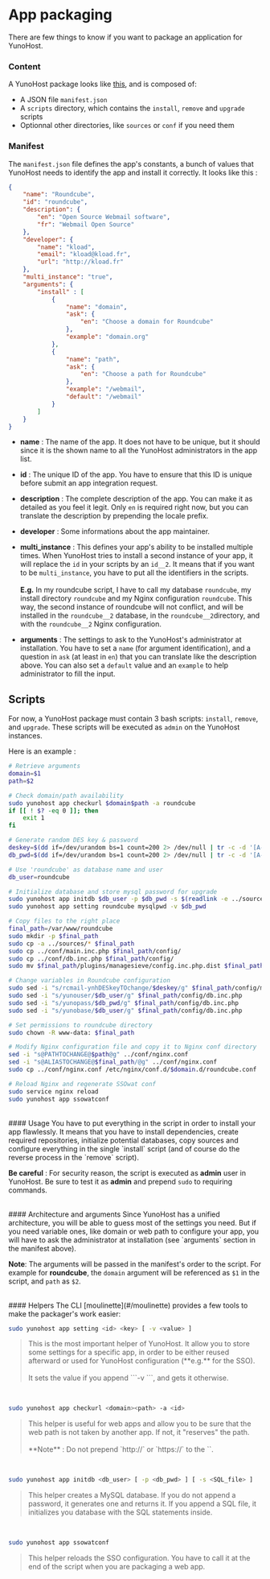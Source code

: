 # App packaging

There are few things to know if you want to package an application for YunoHost.

### Content
A YunoHost package looks like [this](https://github.com/Kloadut/roundcube_ynh), and is composed of:

* A JSON file `manifest.json`
* A `scripts` directory, which contains the `install`, `remove` and `upgrade` scripts
* Optionnal other directories, like `sources` or `conf` if you need them


### Manifest
The `manifest.json` file defines the app's constants, a bunch of values that YunoHost needs to identify the app and install it correctly. It looks like this :
```json
{
    "name": "Roundcube",
    "id": "roundcube",
    "description": {
        "en": "Open Source Webmail software",
        "fr": "Webmail Open Source"
    },
    "developer": {
        "name": "kload",
        "email": "kload@kload.fr",
        "url": "http://kload.fr"
    },
    "multi_instance": "true",
    "arguments": {
        "install" : [
            {
                "name": "domain",
                "ask": {
                    "en": "Choose a domain for Roundcube"
                },
                "example": "domain.org"
            },
            {
                "name": "path",
                "ask": {
                    "en": "Choose a path for Roundcube"
                },
                "example": "/webmail",
                "default": "/webmail"
            }
        ]
    }
}
```

* **name** : The name of the app. It does not have to be unique, but it should since it is the shown name to all the YunoHost administrators in the app list.

* **id** : The unique ID of the app. You have to ensure that this ID is unique before submit an app integration request.

* **description** : The complete description of the app. You can make it as detailed as you feel it legit. Only `en` is required right now, but you can translate the description by prepending the locale prefix.

* **developer** : Some informations about the app maintainer.

* **multi_instance** : This defines your app's ability to be installed multiple times. When YunoHost tries to install a second instance of your app, it will replace the `id` in your scripts by an `id__2`. It means that if you want to be `multi_instance`, you have to put all the identifiers in the scripts. 
<br><br>**E.g.** In my roundcube script, I have to call my database `roundcube`, my install directory `roundcube` and my Nginx configuration `roundcube`. This way, the second instance of roundcube will not conflict, and will be installed in the `roundcube__2` database, in the `roundcube__2`directory, and with the `roundcube__2` Nginx configuration.

* **arguments** : The settings to ask to the YunoHost's administrator at installation. You have to set a `name` (for argument identification), and a question in `ask` (at least in `en`) that you can translate like the description above. You can also set a `default` value and an `example` to help administrator to fill the input.

## Scripts

For now, a YunoHost package must contain 3 bash scripts: `install`, `remove`, and `upgrade`.
These scripts will be executed as `admin` on the YunoHost instances.

Here is an example :
```bash
# Retrieve arguments
domain=$1
path=$2

# Check domain/path availability
sudo yunohost app checkurl $domain$path -a roundcube
if [[ ! $? -eq 0 ]]; then
    exit 1
fi

# Generate random DES key & password
deskey=$(dd if=/dev/urandom bs=1 count=200 2> /dev/null | tr -c -d '[A-Za-z0-9]' | sed -n 's/\(.\{24\}\).*/\1/p')
db_pwd=$(dd if=/dev/urandom bs=1 count=200 2> /dev/null | tr -c -d '[A-Za-z0-9]' | sed -n 's/\(.\{24\}\).*/\1/p')

# Use 'roundcube' as database name and user
db_user=roundcube

# Initialize database and store mysql password for upgrade
sudo yunohost app initdb $db_user -p $db_pwd -s $(readlink -e ../sources/SQL/mysql.initial.sql)
sudo yunohost app setting roundcube mysqlpwd -v $db_pwd

# Copy files to the right place
final_path=/var/www/roundcube
sudo mkdir -p $final_path
sudo cp -a ../sources/* $final_path
sudo cp ../conf/main.inc.php $final_path/config/
sudo cp ../conf/db.inc.php $final_path/config/
sudo mv $final_path/plugins/managesieve/config.inc.php.dist $final_path/plugins/managesieve/config.inc.php

# Change variables in Roundcube configuration
sudo sed -i "s/rcmail-ynhDESkeyTOchange/$deskey/g" $final_path/config/main.inc.php
sudo sed -i "s/yunouser/$db_user/g" $final_path/config/db.inc.php
sudo sed -i "s/yunopass/$db_pwd/g" $final_path/config/db.inc.php
sudo sed -i "s/yunobase/$db_user/g" $final_path/config/db.inc.php

# Set permissions to roundcube directory
sudo chown -R www-data: $final_path

# Modify Nginx configuration file and copy it to Nginx conf directory
sed -i "s@PATHTOCHANGE@$path@g" ../conf/nginx.conf
sed -i "s@ALIASTOCHANGE@$final_path/@g" ../conf/nginx.conf
sudo cp ../conf/nginx.conf /etc/nginx/conf.d/$domain.d/roundcube.conf

# Reload Nginx and regenerate SSOwat conf
sudo service nginx reload
sudo yunohost app ssowatconf
```

<br>
#### Usage
You have to put everything in the script in order to install your app flawlessly. It means that you have to install dependencies, create required repositories, initialize potential databases, copy sources and configure everything in the single `install` script (and of course do the reverse process in the `remove` script).

**Be careful** : For security reason, the script is executed as **admin** user in YunoHost. Be sure to test it as **admin** and prepend `sudo` to requiring commands.

<br>
#### Architecture and arguments
Since YunoHost has a unified architecture, you will be able to guess most of the settings you need. But if you need variable ones, like domain or web path to configure your app, you will have to ask the administrator at installation (see `arguments` section in the manifest above).

**Note**: The arguments will be passed in the manifest's order to the script. For example for **roundcube**, the `domain` argument will be referenced as `$1` in the script, and `path` as `$2`.

<br>
#### Helpers
The CLI [moulinette](#/moulinette) provides a few tools to make the packager's work easier:

```bash
sudo yunohost app setting <id> <key> [ -v <value> ]
```
<blockquote>
This is the most important helper of YunoHost. It allow you to store some settings for a specific app, in order to be either reused afterward or used for YunoHost configuration (**e.g.** for the SSO).
<br><br>
It sets the value if you append ```-v <value>```, and gets it otherwise.
</blockquote>

<br>

```bash
sudo yunohost app checkurl <domain><path> -a <id>
```
<blockquote>
This helper is useful for web apps and allow you to be sure that the web path is not taken by another app. If not, it "reserves" the path.
<br><br>
**Note** : Do not prepend `http://` or `https://` to the `<domain><path>`.
</blockquote>

<br>

```bash
sudo yunohost app initdb <db_user> [ -p <db_pwd> ] [ -s <SQL_file> ]
```
<blockquote>
This helper creates a MySQL database. If you do not append a password, it generates one and returns it. If you append a SQL file, it initializes you database with the SQL statements inside.
</blockquote>

<br>

```bash
sudo yunohost app ssowatconf
```
<blockquote>
This helper reloads the SSO configuration. You have to call it at the end of the script when you are packaging a web app.
</blockquote>